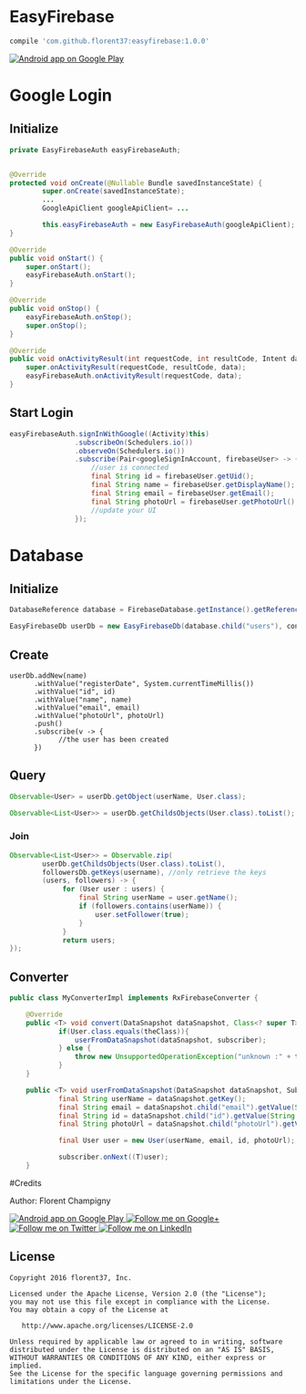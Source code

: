 # EasyFirebase

```gradle
compile 'com.github.florent37:easyfirebase:1.0.0'
```

<a href="https://goo.gl/WXW8Dc">
  <img alt="Android app on Google Play" src="https://developer.android.com/images/brand/en_app_rgb_wo_45.png" />
</a>


# Google Login

## Initialize

```java
private EasyFirebaseAuth easyFirebaseAuth;


@Override
protected void onCreate(@Nullable Bundle savedInstanceState) {
        super.onCreate(savedInstanceState);
        ...
        GoogleApiClient googleApiClient= ...

        this.easyFirebaseAuth = new EasyFirebaseAuth(googleApiClient);
}

@Override
public void onStart() {
    super.onStart();
    easyFirebaseAuth.onStart();
}

@Override
public void onStop() {
    easyFirebaseAuth.onStop();
    super.onStop();
}

@Override
public void onActivityResult(int requestCode, int resultCode, Intent data) {
    super.onActivityResult(requestCode, resultCode, data);
    easyFirebaseAuth.onActivityResult(requestCode, data);
}
```

## Start Login

```java
easyFirebaseAuth.signInWithGoogle((Activity)this)
                .subscribeOn(Schedulers.io())
                .observeOn(Schedulers.io())
                .subscribe(Pair<googleSignInAccount, firebaseUser> -> {
                    //user is connected
                    final String id = firebaseUser.getUid();
                    final String name = firebaseUser.getDisplayName();
                    final String email = firebaseUser.getEmail();
                    final String photoUrl = firebaseUser.getPhotoUrl().toString();
                    //update your UI
                });
```

# Database

## Initialize

```java
DatabaseReference database = FirebaseDatabase.getInstance().getReference();

EasyFirebaseDb userDb = new EasyFirebaseDb(database.child("users"), converter);
```

## Create

```
userDb.addNew(name)
      .withValue("registerDate", System.currentTimeMillis())
      .withValue("id", id)
      .withValue("name", name)
      .withValue("email", email)
      .withValue("photoUrl", photoUrl)
      .push()
      .subscribe(v -> {
            //the user has been created
      })
```

## Query

```java
Observable<User> = userDb.getObject(userName, User.class);

Observable<List<User>> = userDb.getChildsObjects(User.class).toList();
```

### Join

```java
Observable<List<User>> = Observable.zip(
        userDb.getChildsObjects(User.class).toList(),
        followersDb.getKeys(username), //only retrieve the keys
        (users, followers) -> {
             for (User user : users) {
                 final String userName = user.getName();
                 if (followers.contains(userName)) {
                     user.setFollower(true);
                 }
             }
             return users;
});
```

## Converter

```java
public class MyConverterImpl implements RxFirebaseConverter {

    @Override
    public <T> void convert(DataSnapshot dataSnapshot, Class<? super T> theClass, Subscriber<? super T> subscriber){
            if(User.class.equals(theClass)){
                userFromDataSnapshot(dataSnapshot, subscriber);
            } else {
                throw new UnsupportedOperationException("unknown :" + theClass.getCanonicalName().toString());
            }
    }

    public <T> void userFromDataSnapshot(DataSnapshot dataSnapshot, Subscriber<? super T> subscriber) {
            final String userName = dataSnapshot.getKey();
            final String email = dataSnapshot.child("email").getValue(String.class);
            final String id = dataSnapshot.child("id").getValue(String.class);
            final String photoUrl = dataSnapshot.child("photoUrl").getValue(String.class);

            final User user = new User(userName, email, id, photoUrl);

            subscriber.onNext((T)user);
    }

```


#Credits

Author: Florent Champigny


<a href="https://goo.gl/WXW8Dc">
  <img alt="Android app on Google Play" src="https://developer.android.com/images/brand/en_app_rgb_wo_45.png" />
</a>

<a href="https://plus.google.com/+florentchampigny">
  <img alt="Follow me on Google+"
       src="https://raw.githubusercontent.com/florent37/DaVinci/master/mobile/src/main/res/drawable-hdpi/gplus.png" />
</a>
<a href="https://twitter.com/florent_champ">
  <img alt="Follow me on Twitter"
       src="https://raw.githubusercontent.com/florent37/DaVinci/master/mobile/src/main/res/drawable-hdpi/twitter.png" />
</a>
<a href="https://www.linkedin.com/in/florentchampigny">
  <img alt="Follow me on LinkedIn"
       src="https://raw.githubusercontent.com/florent37/DaVinci/master/mobile/src/main/res/drawable-hdpi/linkedin.png" />
</a>


License
--------

    Copyright 2016 florent37, Inc.

    Licensed under the Apache License, Version 2.0 (the "License");
    you may not use this file except in compliance with the License.
    You may obtain a copy of the License at

       http://www.apache.org/licenses/LICENSE-2.0

    Unless required by applicable law or agreed to in writing, software
    distributed under the License is distributed on an "AS IS" BASIS,
    WITHOUT WARRANTIES OR CONDITIONS OF ANY KIND, either express or implied.
    See the License for the specific language governing permissions and
    limitations under the License.
